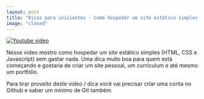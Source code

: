 ```yaml
---
layout: post
title: "Dicas para iniciantes - Como hospedar um site estático simples sem gastar nada"
image: "closed"
---
```


[![Youtube video](https://img.youtube.com/vi/n_9OaDKE2YY/0.jpg)](https://youtu.be/n_9OaDKE2YY)

Nesse video mostro como hospedar um site estático simples (HTML, CSS e Javascript) sem gastar nada. Uma dica muito boa para quem está começando e gostaria de criar um site pessoal, um curriculum e até mesmo um portfólio.

Para tirar proveito deste video / dica você vai precisar criar uma conta no Github e saber um mínimo de Git também.
